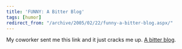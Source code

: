 ```yaml
---
title: 'FUNNY: A Bitter Blog'
tags: [humor]
redirect_from: "/archive/2005/02/22/funny-a-bitter-blog.aspx/"
---
```


My coworker sent me this link and it just cracks me up. [A bitter
blog](http://merlin.blogs.com/bitterblog/).

